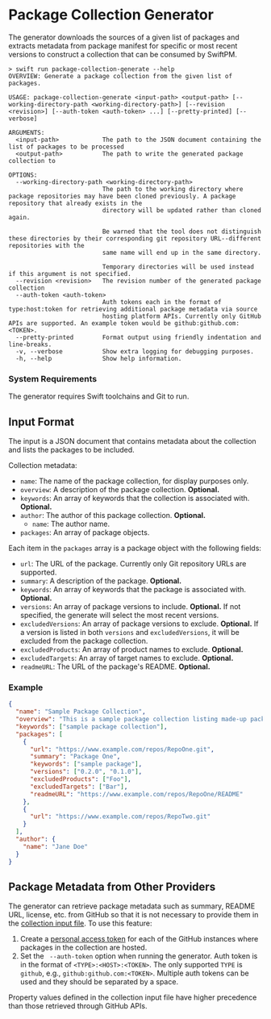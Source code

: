 # Package Collection Generator

The generator downloads the sources of a given list of packages and extracts metadata from 
package manifest for specific or most recent versions to construct a collection that can be consumed
by SwiftPM.

```
> swift run package-collection-generate --help
OVERVIEW: Generate a package collection from the given list of packages.

USAGE: package-collection-generate <input-path> <output-path> [--working-directory-path <working-directory-path>] [--revision <revision>] [--auth-token <auth-token> ...] [--pretty-printed] [--verbose]

ARGUMENTS:
  <input-path>            The path to the JSON document containing the list of packages to be processed 
  <output-path>           The path to write the generated package collection to 

OPTIONS:
  --working-directory-path <working-directory-path>
                          The path to the working directory where package repositories may have been cloned previously. A package repository that already exists in the
                          directory will be updated rather than cloned again.

                          Be warned that the tool does not distinguish these directories by their corresponding git repository URL--different repositories with the
                          same name will end up in the same directory.

                          Temporary directories will be used instead if this argument is not specified. 
  --revision <revision>   The revision number of the generated package collection 
  --auth-token <auth-token>
                          Auth tokens each in the format of type:host:token for retrieving additional package metadata via source
                          hosting platform APIs. Currently only GitHub APIs are supported. An example token would be github:github.com:<TOKEN>.   
  --pretty-printed        Format output using friendly indentation and line-breaks.
  -v, --verbose           Show extra logging for debugging purposes.
  -h, --help              Show help information.
```

### System Requirements

The generator requires Swift toolchains and Git to run.

## Input Format

The input is a JSON document that contains metadata about the collection and lists the packages to be included.

Collection metadata:

* `name`: The name of the package collection, for display purposes only.
* `overview`: A description of the package collection. **Optional.**
* `keywords`: An array of keywords that the collection is associated with. **Optional.**
* `author`: The author of this package collection. **Optional.**
    * `name`: The author name.
* `packages`: An array of package objects.

Each item in the `packages` array is a package object with the following fields:

* `url`: The URL of the package. Currently only Git repository URLs are supported.
* `summary`: A description of the package. **Optional.**
* `keywords`: An array of keywords that the package is associated with. **Optional.**
* `versions`: An array of package versions to include. **Optional.** If not specified, the generate will select the most recent versions.
* `excludedVersions`: An array of package versions to exclude. **Optional.** If a version is listed in both `versions` and `excludedVersions`, it will be excluded from the package collection. 
* `excludedProducts`: An array of product names to exclude. **Optional.**
* `excludedTargets`: An array of target names to exclude. **Optional.**
* `readmeURL`: The URL of the package's README. **Optional.**

### Example

```json
{
  "name": "Sample Package Collection",
  "overview": "This is a sample package collection listing made-up packages.",
  "keywords": ["sample package collection"],
  "packages": [
    {
      "url": "https://www.example.com/repos/RepoOne.git",
      "summary": "Package One",
      "keywords": ["sample package"],
      "versions": ["0.2.0", "0.1.0"],
      "excludedProducts": ["Foo"],
      "excludedTargets": ["Bar"],
      "readmeURL": "https://www.example.com/repos/RepoOne/README"
    },
    {
      "url": "https://www.example.com/repos/RepoTwo.git"
    }
  ],
  "author": {
    "name": "Jane Doe"
  }
}
```

## Package Metadata from Other Providers

The generator can retrieve package metadata such as summary, README URL, license, etc. from GitHub so that it is not necessary to provide them in the [collection input file](#input-format). To use this feature:
1. Create a [personal access token](https://docs.github.com/en/github/authenticating-to-github/creating-a-personal-access-token) for each of the GitHub instances where packages in the collection are hosted.
2. Set the ` --auth-token` option when running the generator. Auth token is in the format of `<TYPE>:<HOST>:<TOKEN>`. The only supported `TYPE` is `github`, e.g., `github:github.com:<TOKEN>`. Multiple auth tokens can be used and they should be separated by a space.

Property values defined in the collection input file have higher precedence than those retrieved through GitHub APIs. 
